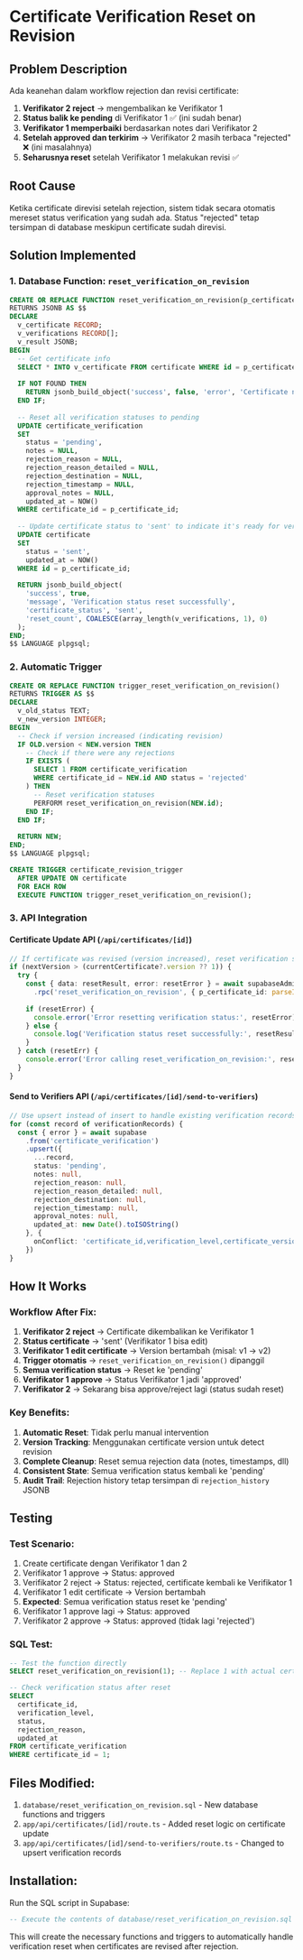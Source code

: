 # Certificate Verification Reset on Revision

## Problem Description

Ada keanehan dalam workflow rejection dan revisi certificate:

1. **Verifikator 2 reject** → mengembalikan ke Verifikator 1
2. **Status balik ke pending** di Verifikator 1 ✅ (ini sudah benar)
3. **Verifikator 1 memperbaiki** berdasarkan notes dari Verifikator 2
4. **Setelah approved dan terkirim** → Verifikator 2 masih terbaca "rejected" ❌ (ini masalahnya)
5. **Seharusnya reset** setelah Verifikator 1 melakukan revisi ✅

## Root Cause

Ketika certificate direvisi setelah rejection, sistem tidak secara otomatis mereset status verification yang sudah ada. Status "rejected" tetap tersimpan di database meskipun certificate sudah direvisi.

## Solution Implemented

### 1. Database Function: `reset_verification_on_revision`

```sql
CREATE OR REPLACE FUNCTION reset_verification_on_revision(p_certificate_id INTEGER)
RETURNS JSONB AS $$
DECLARE
  v_certificate RECORD;
  v_verifications RECORD[];
  v_result JSONB;
BEGIN
  -- Get certificate info
  SELECT * INTO v_certificate FROM certificate WHERE id = p_certificate_id;
  
  IF NOT FOUND THEN
    RETURN jsonb_build_object('success', false, 'error', 'Certificate not found');
  END IF;
  
  -- Reset all verification statuses to pending
  UPDATE certificate_verification 
  SET 
    status = 'pending',
    notes = NULL,
    rejection_reason = NULL,
    rejection_reason_detailed = NULL,
    rejection_destination = NULL,
    rejection_timestamp = NULL,
    approval_notes = NULL,
    updated_at = NOW()
  WHERE certificate_id = p_certificate_id;
  
  -- Update certificate status to 'sent' to indicate it's ready for verification again
  UPDATE certificate 
  SET 
    status = 'sent',
    updated_at = NOW()
  WHERE id = p_certificate_id;
  
  RETURN jsonb_build_object(
    'success', true,
    'message', 'Verification status reset successfully',
    'certificate_status', 'sent',
    'reset_count', COALESCE(array_length(v_verifications, 1), 0)
  );
END;
$$ LANGUAGE plpgsql;
```

### 2. Automatic Trigger

```sql
CREATE OR REPLACE FUNCTION trigger_reset_verification_on_revision()
RETURNS TRIGGER AS $$
DECLARE
  v_old_status TEXT;
  v_new_version INTEGER;
BEGIN
  -- Check if version increased (indicating revision)
  IF OLD.version < NEW.version THEN
    -- Check if there were any rejections
    IF EXISTS (
      SELECT 1 FROM certificate_verification 
      WHERE certificate_id = NEW.id AND status = 'rejected'
    ) THEN
      -- Reset verification statuses
      PERFORM reset_verification_on_revision(NEW.id);
    END IF;
  END IF;
  
  RETURN NEW;
END;
$$ LANGUAGE plpgsql;

CREATE TRIGGER certificate_revision_trigger
  AFTER UPDATE ON certificate
  FOR EACH ROW
  EXECUTE FUNCTION trigger_reset_verification_on_revision();
```

### 3. API Integration

#### Certificate Update API (`/api/certificates/[id]`)

```typescript
// If certificate was revised (version increased), reset verification status
if (nextVersion > (currentCertificate?.version ?? 1)) {
  try {
    const { data: resetResult, error: resetError } = await supabaseAdmin
      .rpc('reset_verification_on_revision', { p_certificate_id: parseInt(id) })
    
    if (resetError) {
      console.error('Error resetting verification status:', resetError)
    } else {
      console.log('Verification status reset successfully:', resetResult)
    }
  } catch (resetErr) {
    console.error('Error calling reset_verification_on_revision:', resetErr)
  }
}
```

#### Send to Verifiers API (`/api/certificates/[id]/send-to-verifiers`)

```typescript
// Use upsert instead of insert to handle existing verification records
for (const record of verificationRecords) {
  const { error } = await supabase
    .from('certificate_verification')
    .upsert({
      ...record,
      status: 'pending',
      notes: null,
      rejection_reason: null,
      rejection_reason_detailed: null,
      rejection_destination: null,
      rejection_timestamp: null,
      approval_notes: null,
      updated_at: new Date().toISOString()
    }, {
      onConflict: 'certificate_id,verification_level,certificate_version'
    })
}
```

## How It Works

### Workflow After Fix:

1. **Verifikator 2 reject** → Certificate dikembalikan ke Verifikator 1
2. **Status certificate** → 'sent' (Verifikator 1 bisa edit)
3. **Verifikator 1 edit certificate** → Version bertambah (misal: v1 → v2)
4. **Trigger otomatis** → `reset_verification_on_revision()` dipanggil
5. **Semua verification status** → Reset ke 'pending'
6. **Verifikator 1 approve** → Status Verifikator 1 jadi 'approved'
7. **Verifikator 2** → Sekarang bisa approve/reject lagi (status sudah reset)

### Key Benefits:

1. **Automatic Reset**: Tidak perlu manual intervention
2. **Version Tracking**: Menggunakan certificate version untuk detect revision
3. **Complete Cleanup**: Reset semua rejection data (notes, timestamps, dll)
4. **Consistent State**: Semua verification status kembali ke 'pending'
5. **Audit Trail**: Rejection history tetap tersimpan di `rejection_history` JSONB

## Testing

### Test Scenario:

1. Create certificate dengan Verifikator 1 dan 2
2. Verifikator 1 approve → Status: approved
3. Verifikator 2 reject → Status: rejected, certificate kembali ke Verifikator 1
4. Verifikator 1 edit certificate → Version bertambah
5. **Expected**: Semua verification status reset ke 'pending'
6. Verifikator 1 approve lagi → Status: approved
7. Verifikator 2 approve → Status: approved (tidak lagi 'rejected')

### SQL Test:

```sql
-- Test the function directly
SELECT reset_verification_on_revision(1); -- Replace 1 with actual certificate ID

-- Check verification status after reset
SELECT 
  certificate_id,
  verification_level,
  status,
  rejection_reason,
  updated_at
FROM certificate_verification 
WHERE certificate_id = 1;
```

## Files Modified:

1. `database/reset_verification_on_revision.sql` - New database functions and triggers
2. `app/api/certificates/[id]/route.ts` - Added reset logic on certificate update
3. `app/api/certificates/[id]/send-to-verifiers/route.ts` - Changed to upsert verification records

## Installation:

Run the SQL script in Supabase:

```sql
-- Execute the contents of database/reset_verification_on_revision.sql
```

This will create the necessary functions and triggers to automatically handle verification reset when certificates are revised after rejection.




